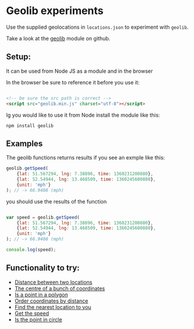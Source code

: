 # Geolib experiments

Use the supplied geolocations in `locations.json` to experiment with `geolib`.

Take a look at the [geolib](https://github.com/manuelbieh/Geolib) module on github.

## Setup:

It can be used from Node JS as a module and in the browser

In the browser be sure to reference it before you use it:

```html

<!-- be sure the src path is correct -->
<script src="geolib.min.js" charset="utf-8"></script>

```

Ig you would like to use it from Node install the module like this:

`npm install geolib`

## Examples

The geolib functions returns results if you see an exmple like this:

```javascript
geolib.getSpeed(
    {lat: 51.567294, lng: 7.38896, time: 1360231200880},
    {lat: 52.54944, lng: 13.468509, time: 1360245600880},
    {unit: 'mph'}
); // -> 66.9408 (mph)
```

you should use the results of the function

```javascript

var speed = geolib.getSpeed(
    {lat: 51.567294, lng: 7.38896, time: 1360231200880},
    {lat: 52.54944, lng: 13.468509, time: 1360245600880},
    {unit: 'mph'}
); // -> 66.9408 (mph)

console.log(speed);

```


## Functionality to try:

* [Distance between two locations](https://github.com/manuelbieh/Geolib#geolibgetdistanceobject-start-object-end-int-accuracy)
* [The centre of a bunch of coordinates](https://github.com/manuelbieh/Geolib#geolibgetcenterarray-coords)
* [Is a point in a polygon](https://github.com/manuelbieh/Geolib#geolibispointinsideobject-latlng-array-coords)
* [Order coordinates by distance](https://github.com/manuelbieh/Geolib#geoliborderbydistanceobject-latlng-mixed-coords)
* [Find the nearest location to you](https://github.com/manuelbieh/Geolib#geolibfindnearestobject-latlng-mixed-coords-int-offset-int-limit)
* [Get the speed](https://github.com/manuelbieh/Geolib#geolibgetspeedcoords-coords-options)
* [Is the point in circle](https://github.com/manuelbieh/Geolib#geolibispointincircleobject-latlng-object-center-integer-radius)
